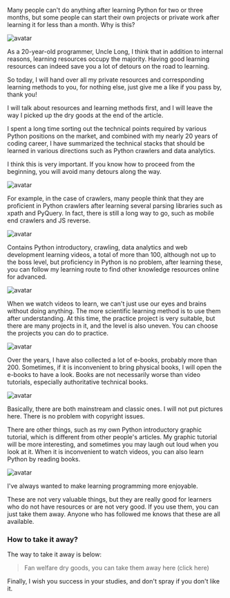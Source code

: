 Many people can't do anything after learning Python for two or three months, but some people can start their own projects or private work after learning it for less than a month. Why is this? 

![avatar]( fa6f3d73ecdc4ce8855302c20537797a.jpeg) 

As a 20-year-old programmer, Uncle Long, I think that in addition to internal reasons, learning resources occupy the majority. Having good learning resources can indeed save you a lot of detours on the road to learning. 

So today, I will hand over all my private resources and corresponding learning methods to you, for nothing else, just give me a like if you pass by, thank you! 

I will talk about resources and learning methods first, and I will leave the way I picked up the dry goods at the end of the article. 

I spent a long time sorting out the technical points required by various Python positions on the market, and combined with my nearly 20 years of coding career, I have summarized the technical stacks that should be learned in various directions such as Python crawlers and data analytics. 

I think this is very important. If you know how to proceed from the beginning, you will avoid many detours along the way. 

![avatar]( 8aa10f149878478dafa446260e974d23.png) 

For example, in the case of crawlers, many people think that they are proficient in Python crawlers after learning several parsing libraries such as xpath and PyQuery. In fact, there is still a long way to go, such as mobile end crawlers and JS reverse. 

![avatar]( 1359dda4a04e49c393a026ee6c4ca6c3.png) 

Contains Python introductory, crawling, data analytics and web development learning videos, a total of more than 100, although not up to the boss level, but proficiency in Python is no problem, after learning these, you can follow my learning route to find other knowledge resources online for advanced. 

![avatar]( 0f1539de95fd4653a024e0a3e5439242.png) 

When we watch videos to learn, we can't just use our eyes and brains without doing anything. The more scientific learning method is to use them after understanding. At this time, the practice project is very suitable, but there are many projects in it, and the level is also uneven. You can choose the projects you can do to practice. 

![avatar]( 77fb118fcb87497bac65fa67c09f7663.png) 

Over the years, I have also collected a lot of e-books, probably more than 200. Sometimes, if it is inconvenient to bring physical books, I will open the e-books to have a look. Books are not necessarily worse than video tutorials, especially authoritative technical books. 

![avatar]( 5faade497a0a4079b471e1e5ad529474.png) 

Basically, there are both mainstream and classic ones. I will not put pictures here. There is no problem with copyright issues. 

There are other things, such as my own Python introductory graphic tutorial, which is different from other people's articles. My graphic tutorial will be more interesting, and sometimes you may laugh out loud when you look at it. When it is inconvenient to watch videos, you can also learn Python by reading books. 

![avatar]( 9904ecf499c14ec5b2fa2ada0dc80b64.png) 

I've always wanted to make learning programming more enjoyable. 

These are not very valuable things, but they are really good for learners who do not have resources or are not very good. If you use them, you can just take them away. Anyone who has followed me knows that these are all available. 

###  How to take it away? 

The way to take it away is below: 

>  Fan welfare dry goods, you can take them away here (click here) 

Finally, I wish you success in your studies, and don't spray if you don't like it. 

